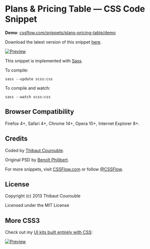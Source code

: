# Plans & Pricing Table — CSS Code Snippet

**Demo**: [cssflow.com/snippets/plans-pricing-table/demo](http://www.cssflow.com/snippets/plans-pricing-table/demo)

Download the latest version of this snippet [here](http://www.cssflow.com/snippets/plans-pricing-table.zip).

[![Preview](http://cdn.cssflow.com/snippets/plans-pricing-table/preview-580.png)](http://www.cssflow.com/snippets/plans-pricing-table)

This snippet is implemented with [Sass](https://github.com/nex3/sass).

To compile:

`sass --update scss:css`

To compile and watch:

`sass --watch scss:css`

## Browser Compatibility

Firefox 4+, Safari 4+, Chrome 14+, Opera 10+, Internet Explorer 8+.

## Credits

Coded by [Thibaut Courouble](http://thibaut.me).

Original PSD by [Benoît Philibert](http://dribbble.com/shots/1184256-Pricing-table-free-PSD).

For more snippets, visit [CSSFlow.com](http://www.cssflow.com) or follow [@CSSFlow](https://twitter.com/CSSFlow).

## License

Copyright (c) 2013 Thibaut Courouble

Licensed under the MIT License

## More CSS3

Check out my [UI kits built entirely with CSS](http://www.cssflow.com/ui-kits):

[![Preview](http://cdn.cssflow.com/kits/all_kits_preview_850.png)](http://www.cssflow.com/ui-kits)

